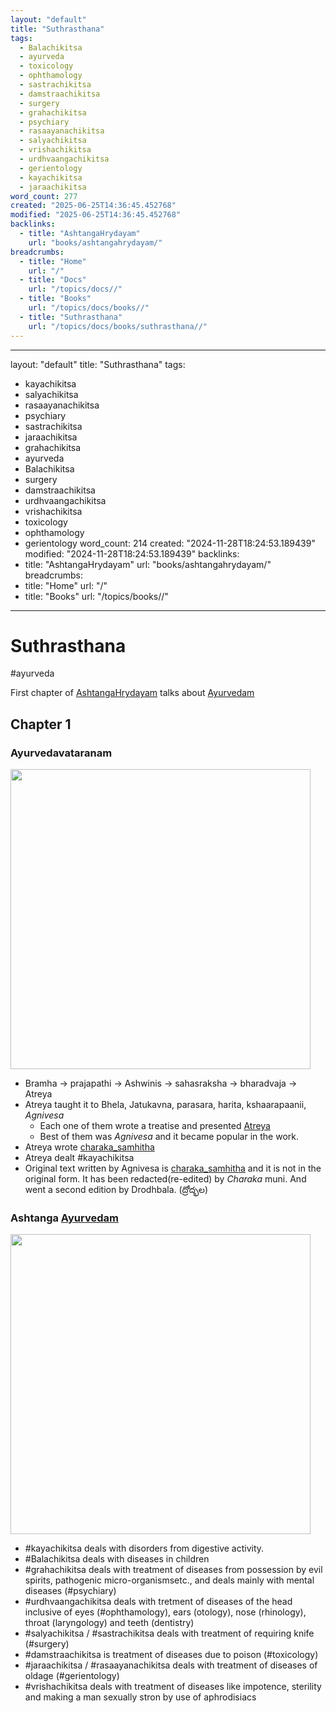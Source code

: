 ```yaml
---
layout: "default"
title: "Suthrasthana"
tags:
  - Balachikitsa
  - ayurveda
  - toxicology
  - ophthamology
  - sastrachikitsa
  - damstraachikitsa
  - surgery
  - grahachikitsa
  - psychiary
  - rasaayanachikitsa
  - salyachikitsa
  - vrishachikitsa
  - urdhvaangachikitsa
  - gerientology
  - kayachikitsa
  - jaraachikitsa
word_count: 277
created: "2025-06-25T14:36:45.452768"
modified: "2025-06-25T14:36:45.452768"
backlinks:
  - title: "AshtangaHrydayam"
    url: "books/ashtangahrydayam/"
breadcrumbs:
  - title: "Home"
    url: "/"
  - title: "Docs"
    url: "/topics/docs//"
  - title: "Books"
    url: "/topics/docs/books//"
  - title: "Suthrasthana"
    url: "/topics/docs/books/suthrasthana//"
---
```

---
layout: "default"
title: "Suthrasthana"
tags:
  - kayachikitsa
  - salyachikitsa
  - rasaayanachikitsa
  - psychiary
  - sastrachikitsa
  - jaraachikitsa
  - grahachikitsa
  - ayurveda
  - Balachikitsa
  - surgery
  - damstraachikitsa
  - urdhvaangachikitsa
  - vrishachikitsa
  - toxicology
  - ophthamology
  - gerientology
word_count: 214
created: "2024-11-28T18:24:53.189439"
modified: "2024-11-28T18:24:53.189439"
backlinks:
  - title: "AshtangaHrydayam"
    url: "books/ashtangahrydayam/"
breadcrumbs:
  - title: "Home"
    url: "/"
  - title: "Books"
    url: "/topics/books//"
---
# Suthrasthana

#ayurveda

First chapter of [AshtangaHrydayam](books/ashtangahrydayam/) talks about [Ayurvedam](sanskrit-lit/ayurvedam/)

## Chapter 1

### Ayurvedavataranam

<!-- ![image](ashtangahrydayam/ayurvedavataranam.jpg) -->
<img src="ashtangahrydayam/ayurvedavataranam.jpg" width="480">

- Bramha -> prajapathi -> Ashwinis -> sahasraksha -> bharadvaja -> Atreya
- Atreya taught it to Bhela, Jatukavna, parasara, harita, kshaarapaanii, *Agnivesa*
  - Each one of them wrote a treatise and presented [Atreya](atreya/)
  - Best of them was *Agnivesa* and it became popular in the work.
- Atreya wrote [charaka_samhitha](charaka_samhitha/)
- Atreya dealt #kayachikitsa
- Original text written by Agnivesa is [charaka_samhitha](charaka_samhitha/) and it is not in the original form. It has been redacted(re-edited) by *Charaka* muni. And went a second edition by Drodhbala.  (ద్రోద్భల)


### Ashtanga [Ayurvedam](sanskrit-lit/ayurvedam/)

<img src="ashtangahrydayam/8AspectsOfAyurveda.jpg" width="480">

- #kayachikitsa deals with disorders from digestive activity. 
- #Balachikitsa deals with diseases in children
- #grahachikitsa deals with treatment of diseases from possession by evil spirits, pathogenic micro-organismsetc., and deals mainly with mental diseases (#psychiary)
- #urdhvaangachikitsa deals with tretment of diseases of the head inclusive of eyes (#ophthamology), ears (otology), nose (rhinology), throat (laryngology) and teeth (dentistry)
- #salyachikitsa / #sastrachikitsa deals with treatment of requiring knife (#surgery)
- #damstraachikitsa is treatment of diseases due to poison (#toxicology)
- #jaraachikitsa / #rasaayanachikitsa deals with treatment of diseases of oldage (#gerientology)
- #vrishachikitsa deals with treatment of diseases like impotence, sterility and making a man sexually stron by use of aphrodisiacs


